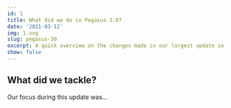 ```yaml
---
id: 1
title: What did we do in Pegasus 3.0?
date: '2021-03-12'
img: 1.svg
slug: pegasus-30
excerpt: A quick overview on the changes made in our largest update so far.
show: false
---
```


## What did we tackle?

Our focus during this update was...
